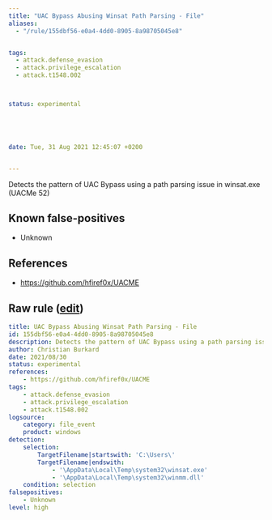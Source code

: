```yaml
---
title: "UAC Bypass Abusing Winsat Path Parsing - File"
aliases:
  - "/rule/155dbf56-e0a4-4dd0-8905-8a98705045e8"


tags:
  - attack.defense_evasion
  - attack.privilege_escalation
  - attack.t1548.002



status: experimental





date: Tue, 31 Aug 2021 12:45:07 +0200


---
```


Detects the pattern of UAC Bypass using a path parsing issue in winsat.exe (UACMe 52)

<!--more-->


## Known false-positives

* Unknown



## References

* https://github.com/hfiref0x/UACME


## Raw rule ([edit](https://github.com/SigmaHQ/sigma/edit/master/rules/windows/file_event/file_event_win_uac_bypass_winsat.yml))
```yaml
title: UAC Bypass Abusing Winsat Path Parsing - File
id: 155dbf56-e0a4-4dd0-8905-8a98705045e8
description: Detects the pattern of UAC Bypass using a path parsing issue in winsat.exe (UACMe 52)
author: Christian Burkard
date: 2021/08/30
status: experimental
references:
    - https://github.com/hfiref0x/UACME
tags:
    - attack.defense_evasion
    - attack.privilege_escalation
    - attack.t1548.002
logsource:
    category: file_event
    product: windows
detection:
    selection:
        TargetFilename|startswith: 'C:\Users\'
        TargetFilename|endswith:
            - '\AppData\Local\Temp\system32\winsat.exe'
            - '\AppData\Local\Temp\system32\winmm.dll'
    condition: selection
falsepositives:
    - Unknown
level: high

```
